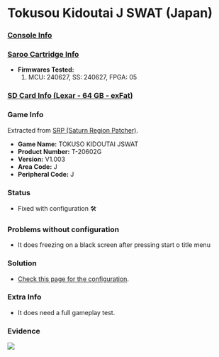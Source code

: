 # Tokusou Kidoutai J SWAT (Japan)

### [Console Info](../../../../../Info/Consoles/VA13/README.md)

### [Saroo Cartridge Info](../../../../../Info/Cartridges/RetroGameParadiseStore/1.32F/README.md)

- <b>Firmwares Tested:</b>
  1. MCU: 240627, SS: 240627, FPGA: 05

### [SD Card Info (Lexar - 64 GB - exFat)](../../../../../Info/SdCards/Lexar/64GB/exfat/README.md)

### Game Info

Extracted from [SRP (Saturn Region Patcher)](https://segaxtreme.net/resources/saturn-region-patcher.81/download).

- <b>Game Name:</b> TOKUSO KIDOUTAI JSWAT
- <b>Product Number:</b> T-20602G
- <b>Version:</b> V1.003
- <b>Area Code:</b> J
- <b>Peripheral Code:</b> J

### Status

- Fixed with configuration :hammer_and_wrench:

### Problems without configuration

- It does freezing on a black screen after pressing start o title menu

### Solution

- [Check this page for the configuration](https://github.com/williamdsw/saroo-configuration-list/blob/master/Regions/Retails/Japan/T-20602G/README.md).

### Extra Info

- It does need a full gameplay test.

### Evidence

[![](https://img.youtube.com/vi/4ffWv9tbUVw/0.jpg)](https://www.youtube.com/watch?v=4ffWv9tbUVw)
